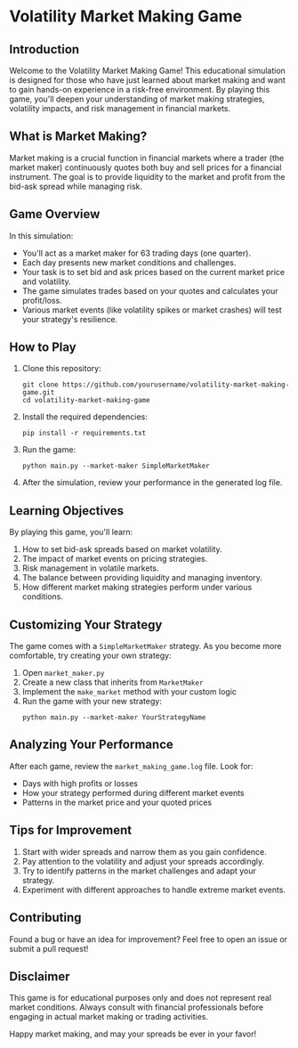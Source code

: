# Volatility Market Making Game

## Introduction

Welcome to the Volatility Market Making Game! This educational simulation is designed for those who have just learned about market making and want to gain hands-on experience in a risk-free environment. By playing this game, you'll deepen your understanding of market making strategies, volatility impacts, and risk management in financial markets.

## What is Market Making?

Market making is a crucial function in financial markets where a trader (the market maker) continuously quotes both buy and sell prices for a financial instrument. The goal is to provide liquidity to the market and profit from the bid-ask spread while managing risk.

## Game Overview

In this simulation:
- You'll act as a market maker for 63 trading days (one quarter).
- Each day presents new market conditions and challenges.
- Your task is to set bid and ask prices based on the current market price and volatility.
- The game simulates trades based on your quotes and calculates your profit/loss.
- Various market events (like volatility spikes or market crashes) will test your strategy's resilience.

## How to Play

1. Clone this repository:
   ```
   git clone https://github.com/yourusername/volatility-market-making-game.git
   cd volatility-market-making-game
   ```

2. Install the required dependencies:
   ```
   pip install -r requirements.txt
   ```

3. Run the game:
   ```
   python main.py --market-maker SimpleMarketMaker
   ```

4. After the simulation, review your performance in the generated log file.

## Learning Objectives

By playing this game, you'll learn:
1. How to set bid-ask spreads based on market volatility.
2. The impact of market events on pricing strategies.
3. Risk management in volatile markets.
4. The balance between providing liquidity and managing inventory.
5. How different market making strategies perform under various conditions.

## Customizing Your Strategy

The game comes with a `SimpleMarketMaker` strategy. As you become more comfortable, try creating your own strategy:

1. Open `market_maker.py`
2. Create a new class that inherits from `MarketMaker`
3. Implement the `make_market` method with your custom logic
4. Run the game with your new strategy:
   ```
   python main.py --market-maker YourStrategyName
   ```

## Analyzing Your Performance

After each game, review the `market_making_game.log` file. Look for:
- Days with high profits or losses
- How your strategy performed during different market events
- Patterns in the market price and your quoted prices

## Tips for Improvement

1. Start with wider spreads and narrow them as you gain confidence.
2. Pay attention to the volatility and adjust your spreads accordingly.
3. Try to identify patterns in the market challenges and adapt your strategy.
4. Experiment with different approaches to handle extreme market events.

## Contributing

Found a bug or have an idea for improvement? Feel free to open an issue or submit a pull request!

## Disclaimer

This game is for educational purposes only and does not represent real market conditions. Always consult with financial professionals before engaging in actual market making or trading activities.

Happy market making, and may your spreads be ever in your favor!
```
